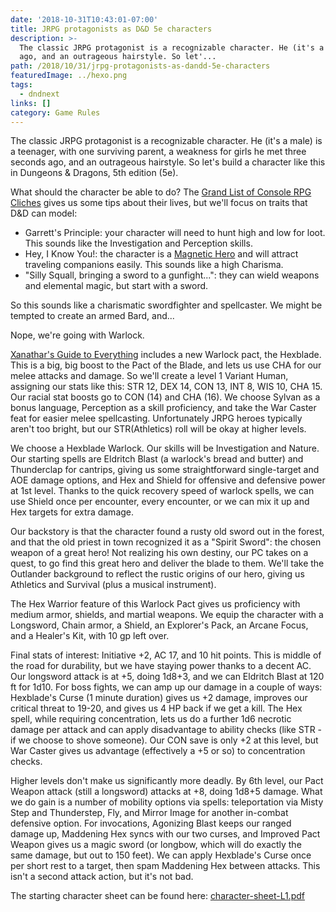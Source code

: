 ```yaml
---
date: '2018-10-31T10:43:01-07:00'
title: JRPG protagonists as D&D 5e characters
description: >-
  The classic JRPG protagonist is a recognizable character. He (it's a male) is a teenager, with one surviving parent, a weakness for girls he met three seconds
  ago, and an outrageous hairstyle. So let'...
path: /2018/10/31/jrpg-protagonists-as-dandd-5e-characters
featuredImage: ../hexo.png
tags:
  - dndnext
links: []
category: Game Rules
---
```


The classic JRPG protagonist is a recognizable character. He (it's a male) is a teenager, with one surviving parent, a weakness for girls he met three seconds ago, and an outrageous hairstyle. So let's build a character like this in Dungeons & Dragons, 5th edition (5e).

<!-- more -->

What should the character be able to do? The [Grand List of Console RPG Cliches] gives us some tips about their lives, but we'll focus on traits that D&D can model:

* Garrett's Principle: your character will need to hunt high and low for loot. This sounds like the Investigation and Perception skills.
* Hey, I Know You!: the character is a [Magnetic Hero] and will attract traveling companions easily. This sounds like a high Charisma.
* "Silly Squall, bringing a sword to a gunfight...": they can wield weapons and elemental magic, but start with a sword.

So this sounds like a charismatic swordfighter and spellcaster. We might be tempted to create an armed Bard, and...

Nope, we're going with Warlock.

[Xanathar's Guide to Everything] includes a new Warlock pact, the Hexblade. This is a big, big boost to the Pact of the Blade, and lets us use CHA for our melee attacks and damage. So we'll create a level 1 Variant Human, assigning our stats like this: STR 12, DEX 14, CON 13, INT 8, WIS 10, CHA 15. Our racial stat boosts go to CON (14) and CHA (16). We choose Sylvan as a bonus language, Perception as a skill proficiency, and take the War Caster feat for easier melee spellcasting. Unfortunately JRPG heroes typically aren't too bright, but our STR(Athletics) roll will be okay at higher levels.

We choose a Hexblade Warlock. Our skills will be Investigation and Nature. Our starting spells are Eldritch Blast (a warlock's bread and butter) and Thunderclap for cantrips, giving us some straightforward single-target and AOE damage options, and Hex and Shield for offensive and defensive power at 1st level. Thanks to the quick recovery speed of warlock spells, we can use Shield once per encounter, every encounter, or we can mix it up and Hex targets for extra damage.

Our backstory is that the character found a rusty old sword out in the forest, and that the old priest in town recognized it as a "Spirit Sword": the chosen weapon of a great hero! Not realizing his own destiny, our PC takes on a quest, to go find this great hero and deliver the blade to them. We'll take the Outlander background to reflect the rustic origins of our hero, giving us Athletics and Survival (plus a musical instrument).

The Hex Warrior feature of this Warlock Pact gives us proficiency with medium armor, shields, and martial weapons. We equip the character with a Longsword, Chain armor, a Shield, an Explorer's Pack, an Arcane Focus, and a Healer's Kit, with 10 gp left over.

Final stats of interest: Initiative +2, AC 17, and 10 hit points. This is middle of the road for durability, but we have staying power thanks to a decent AC. Our longsword attack is at +5, doing 1d8+3, and we can Eldritch Blast at 120 ft for 1d10. For boss fights, we can amp up our damage in a couple of ways: Hexblade's Curse (1 minute duration) gives us +2 damage, improves our critical threat to 19-20, and gives us 4 HP back if we get a kill. The Hex spell, while requiring concentration, lets us do a further 1d6 necrotic damage per attack and can apply disadvantage to ability checks (like STR - if we choose to shove someone). Our CON save is only +2 at this level, but War Caster gives us advantage (effectively a +5 or so) to concentration checks. 

Higher levels don't make us significantly more deadly. By 6th level, our Pact Weapon attack (still a longsword) attacks at +8, doing 1d8+5 damage. What we do gain is a number of mobility options via spells: teleportation via Misty Step and Thunderstep, Fly, and Mirror Image for another in-combat defensive option. For invocations, Agonizing Blast keeps our ranged damage up, Maddening Hex syncs with our two curses, and Improved Pact Weapon gives us a magic sword (or longbow, which will do exactly the same damage, but out to 150 feet). We can apply Hexblade's Curse once per short rest to a target, then spam Maddening Hex between attacks. This isn't a second attack action, but it's not bad.

The starting character sheet can be found here: [character-sheet-L1.pdf](character-sheet-L1.pdf)

[Grand List of Console RPG Cliches]: https://project-apollo.net/text/rpg.html
[Magnetic Hero]: https://tvtropes.org/pmwiki/pmwiki.php/Main/MagneticHero
[Xanathar's Guide to Everything]: http://dnd.wizards.com/products/tabletop-games/rpg-products/xanathars-guide-everything